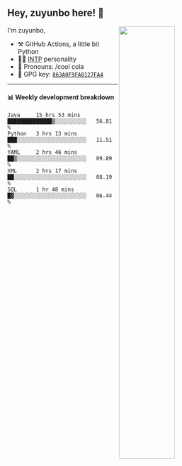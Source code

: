 

## Hey, zuyunbo here! :wave: 
[<img align="right" width="50%" src="https://github-readme-stats.vercel.app/api?username=zuyunbo&theme=dark&show_icons=true">](https://metrics.lecoq.io/ouuan?template=classic)

I'm zuyunbo,

-   :hammer_and_pick: GitHub Actions, a little bit Python
-   :man_scientist: [INTP](https://www.16personalities.com/profiles/3302586f07ca3) personality
-   :man: Pronouns: /cool cola
-   :key: GPG key: [`863A0F9FA8127FA4`](https://github.com/zuyunbo.gpg)

---

#### :bar_chart: Weekly development breakdown

<!--START_SECTION:waka-->
```text
Java     15 hrs 53 mins  ██████████████▒░░░░░░░░░░   56.81 % 
Python   3 hrs 13 mins   ███░░░░░░░░░░░░░░░░░░░░░░   11.51 % 
YAML     2 hrs 46 mins   ██▒░░░░░░░░░░░░░░░░░░░░░░   09.89 % 
XML      2 hrs 17 mins   ██░░░░░░░░░░░░░░░░░░░░░░░   08.19 % 
SQL      1 hr 48 mins    █▓░░░░░░░░░░░░░░░░░░░░░░░   06.44 % 
```
<!--END_SECTION:waka-->


